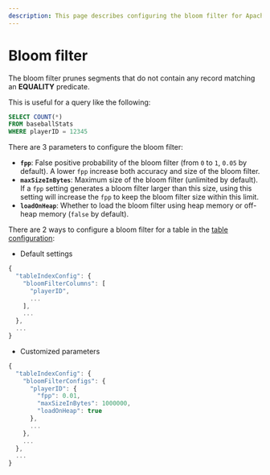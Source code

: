 ```yaml
---
description: This page describes configuring the bloom filter for Apache Pinot
---
```


# Bloom filter

The bloom filter prunes segments that do not contain any record matching an **EQUALITY** predicate.

This is useful for a query like the following:

```sql
SELECT COUNT(*) 
FROM baseballStats 
WHERE playerID = 12345
```

There are 3 parameters to configure the bloom filter:

* **`fpp`**: False positive probability of the bloom filter (from `0` to `1`, `0.05` by default). A lower `fpp` increase both accuracy and size of the bloom filter.
* **`maxSizeInBytes`**: Maximum size of the bloom filter (unlimited by default). If a `fpp` setting generates a bloom filter larger than this size, using this setting will increase the `fpp` to keep the bloom filter size within this limit.
* **`loadOnHeap`**: Whether to load the bloom filter using heap memory or off-heap memory (`false` by default).

There are 2 ways to configure a bloom filter for a table in the [table configuration](../../configuration-reference/table.md):

* Default settings

```javascript
{
  "tableIndexConfig": {
    "bloomFilterColumns": [
      "playerID",
      ...
    ],
    ...
  },
  ...
}
```

* Customized parameters

```javascript
{
  "tableIndexConfig": {
    "bloomFilterConfigs": {
      "playerID": {
        "fpp": 0.01,
        "maxSizeInBytes": 1000000,
        "loadOnHeap": true
      },
      ...
    },
    ...
  },
  ...
}
```